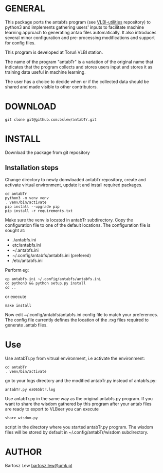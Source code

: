 # GENERAL

This package ports the antabfs program 
(see [VLBI-utilities](https://github.com/evn-vlbi/VLBI-utilities) repository) 
to python3 and implements gathering users' inputs to facilitate machine learning 
approach to generating antab files automatically. It also introduces several minor
configuration and pre-processing modifications and support for config files.

This program is developed at Toruń VLBI station.

The name of the program "antabTr" is a variation of the original name that indicates
that the program collects and stores users input and stores it as training data useful
in machine learning.

The user has a choice to decide when or if the collected data should be shared and 
made visible to other contributors.


# DOWNLOAD

```
git clone git@github.com:bslew/antabTr.git
```

# INSTALL

Download the package from git repository

## Installation steps

Change directory to newly donwloaded antabTr repository, create and activate virtual environment,
update it and install required packages.

```
cd antabTr
python3 -m venv venv
. venv/bin/activate
pip install --upgrade pip
pip install -r requirements.txt

```

Make sure the venv is located in antabTr subdirectory.
Copy the configuration file to one of the default locations.
The configuration file is sought at:

- ./antabfs.ini
- etc/antabfs.ini
- ~/.antabfs.ini
- ~/.config/antabfs/antabfs.ini (prefered)
- /etc/antabfs.ini

Perform eg:

```
cp antabfs.ini ~/.config/antabfs/antabfs.ini
cd python3 && python setup.py install
cd ..

```

or execute

```
make install
```

Now edit ~/.config/antabfs/antabfs.ini config file to match your preferences.
The config file currently defines the location of the .rxg files required to generate .antab files.


# Use

Use antabTr.py from vitrual environment, i.e activate the environment:

```
cd antabTr
. venv/bin/activate
```

go to your logs directory and the modified antabTr.py instead of antabfs.py:

```
antabTr.py ea065btr.log
```


Use antabTr.py in the same way as the original antabfs.py program. 
If you want to share the wisdom gathered by this program after your antab files
are ready to export to VLBeer you can execute 

```
share_wisdom.py
```

script in the directory where you started antabTr.py program.
The wisdom files will be stored by default in ~/.config/antabTr/wisdom subdirectory.


# AUTHOR
Bartosz Lew [<bartosz.lew@umk.pl>](bartosz.lew@umk.pl)

